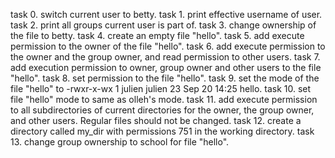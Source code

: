 task 0. switch current user to betty.
task 1. print effective username of user.
task 2. print all groups current user is part of.
task 3. change ownership of the file to betty.
task 4. create an empty file "hello".
task 5. add execute permission to the owner of the file "hello".
task 6. add execute permission to the owner and the group owner, and read permission to other users.
task 7. add execution permission to owner, group owner and other users to the file "hello".
task 8. set permission to the file "hello".
task 9. set the mode of the file "hello" to -rwxr-x-wx 1 julien julien 23 Sep 20 14:25 hello.
task 10. set file "hello" mode to same as olleh's mode.
task 11. add execute permission to all subdirectories of current directories for the owner, the group owner, and other users. Regular files should not be changed.
task 12. create a directory called my_dir with permissions 751 in the working directory.
task 13. change group ownership to school for file "hello".
